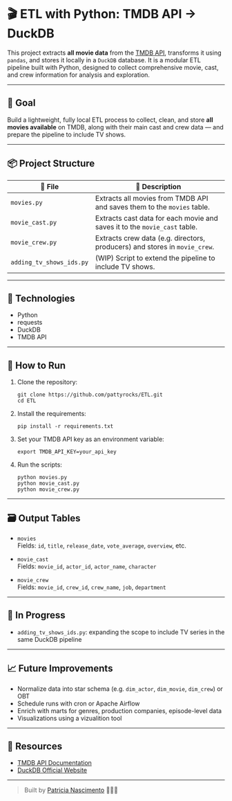 # 🎬 ETL with Python: TMDB API → DuckDB

This project extracts **all movie data** from the [TMDB API](https://developer.themoviedb.org/docs), transforms it using `pandas`, and stores it locally in a `DuckDB` database. It is a modular ETL pipeline built with Python, designed to collect comprehensive movie, cast, and crew information for analysis and exploration.

---

## 🧭 Goal

Build a lightweight, fully local ETL process to collect, clean, and store **all movies available** on TMDB, along with their main cast and crew data — and prepare the pipeline to include TV shows.

---

## 📦 Project Structure

| 📄 File                        | 📝 Description                                                                 |
|-------------------------------|--------------------------------------------------------------------------------|
| `movies.py`                   | Extracts all movies from TMDB API and saves them to the `movies` table.        |
| `movie_cast.py`               | Extracts cast data for each movie and saves it to the `movie_cast` table.      |
| `movie_crew.py`               | Extracts crew data (e.g. directors, producers) and stores in `movie_crew`.     |
| `adding_tv_shows_ids.py`      | (WIP) Script to extend the pipeline to include TV shows.                       |

---

## 🧰 Technologies

- Python
- requests
- DuckDB
- TMDB API

---

## 🔧 How to Run

1. Clone the repository:
   ```
   git clone https://github.com/pattyrocks/ETL.git
   cd ETL
   ```

2. Install the requirements:
   ```
   pip install -r requirements.txt
   ```

3. Set your TMDB API key as an environment variable:
   ```
   export TMDB_API_KEY=your_api_key
   ```

4. Run the scripts:
   ```
   python movies.py
   python movie_cast.py
   python movie_crew.py
   ```
---

## 🗃️ Output Tables

- `movies`  
  Fields: `id`, `title`, `release_date`, `vote_average`, `overview`, etc.

- `movie_cast`  
  Fields: `movie_id`, `actor_id`, `actor_name`, `character`

- `movie_crew`  
  Fields: `movie_id`, `crew_id`, `crew_name`, `job`, `department`

---

## 🧪 In Progress

- `adding_tv_shows_ids.py`: expanding the scope to include TV series in the same DuckDB pipeline

---

## 📈 Future Improvements

- Normalize data into star schema (e.g. `dim_actor`, `dim_movie`, `dim_crew`) or OBT
- Schedule runs with cron or Apache Airflow
- Enrich with marts for genres, production companies, episode-level data
- Visualizations using a vizualition tool

---

## 📎 Resources

- [TMDB API Documentation](https://developer.themoviedb.org/docs)
- [DuckDB Official Website](https://duckdb.org/)

---

> Built by [Patricia Nascimento](https://www.linkedin.com/in/patricians) 👩🏻‍💻
